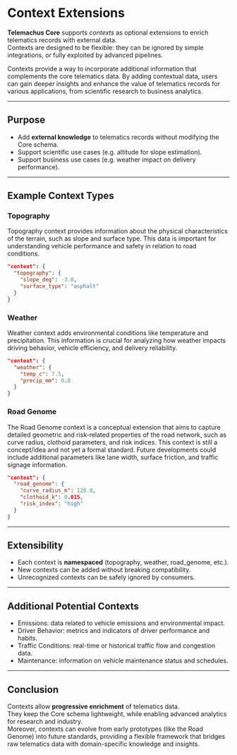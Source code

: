 # Context Extensions

**Telemachus Core** supports *contexts* as optional extensions to enrich telematics records with external data.  
Contexts are designed to be flexible: they can be ignored by simple integrations, or fully exploited by advanced pipelines.

Contexts provide a way to incorporate additional information that complements the core telematics data. By adding contextual data, users can gain deeper insights and enhance the value of telematics records for various applications, from scientific research to business analytics.

---

## Purpose

- Add **external knowledge** to telematics records without modifying the Core schema.  
- Support scientific use cases (e.g. altitude for slope estimation).  
- Support business use cases (e.g. weather impact on delivery performance).  

---

## Example Context Types

### Topography

Topography context provides information about the physical characteristics of the terrain, such as slope and surface type. This data is important for understanding vehicle performance and safety in relation to road conditions.

```json
"context": {
  "topography": {
    "slope_deg": -3.0,
    "surface_type": "asphalt"
  }
}
```

### Weather

Weather context adds environmental conditions like temperature and precipitation. This information is crucial for analyzing how weather impacts driving behavior, vehicle efficiency, and delivery reliability.

```json
"context": {
  "weather": {
    "temp_c": 7.5,
    "precip_mm": 0.0
  }
}
```

### Road Genome

The Road Genome context is a conceptual extension that aims to capture detailed geometric and risk-related properties of the road network, such as curve radius, clothoid parameters, and risk indices. This context is still a concept/idea and not yet a formal standard. Future developments could include additional parameters like lane width, surface friction, and traffic signage information.

```json
"context": {
  "road_genome": {
    "curve_radius_m": 120.0,
    "clothoid_k": 0.015,
    "risk_index": "high"
  }
}
```

---

## Extensibility

- Each context is **namespaced** (topography, weather, road_genome, etc.).  
- New contexts can be added without breaking compatibility.  
- Unrecognized contexts can be safely ignored by consumers.  

---

## Additional Potential Contexts

- Emissions: data related to vehicle emissions and environmental impact.  
- Driver Behavior: metrics and indicators of driver performance and habits.  
- Traffic Conditions: real-time or historical traffic flow and congestion data.  
- Maintenance: information on vehicle maintenance status and schedules.  

---

## Conclusion

Contexts allow **progressive enrichment** of telematics data.  
They keep the Core schema lightweight, while enabling advanced analytics for research and industry.  
Moreover, contexts can evolve from early prototypes (like the Road Genome) into future standards, providing a flexible framework that bridges raw telematics data with domain-specific knowledge and insights.